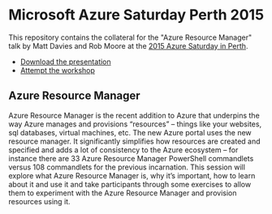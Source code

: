 # Microsoft Azure Saturday Perth 2015

This repository contains the collateral for the "Azure Resource Manager" talk by Matt Davies and Rob Moore at the [2015 Azure Saturday in Perth](http://www.meetup.com/Perth-Cloud/events/221691559/).

* [Download the presentation](https://github.com/MRCollective/MicrosoftAzureSaturdayPerth2015/raw/master/AzureResourceManager.pptx)
* [Attempt the workshop](workshop.md)

## Azure Resource Manager

Azure Resource Manager is the recent addition to Azure that underpins the way Azure manages and provisions “resources” – things like your websites, sql databases, virtual machines, etc. The new Azure portal uses the new resource manager. It significantly simplifies how resources are created and specified and adds a lot of consistency to the Azure ecosystem – for instance there are 33 Azure Resource Manager PowerShell commandlets versus 108 commandlets for the previous incarnation. This session will explore what Azure Resource Manager is, why it’s important, how to learn about it and use it and take participants through some exercises to allow them to experiment with the Azure Resource Manager and provision resources using it.
